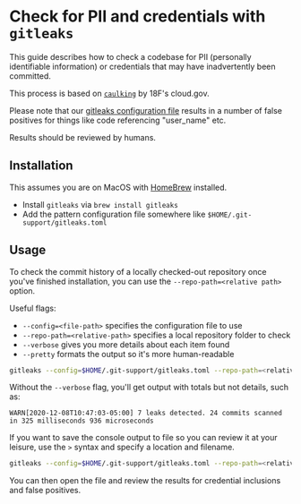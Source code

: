 # Check for PII and credentials with `gitleaks` #

This guide describes how to check a codebase for PII (personally identifiable
information) or credentials that may have inadvertently been committed.

This process is based on [`caulking`](https://github.com/cloud-gov/caulking)
by 18F's cloud.gov.

Please note that our [gitleaks configuration file](gitleaks.toml) results in a
number of false positives for things like code referencing "user_name" etc.

Results should be reviewed by humans.

## Installation ##

This assumes you are on MacOS with [HomeBrew](https://brew.sh) installed.

- Install `gitleaks` via `brew install gitleaks`
- Add the pattern configuration file somewhere like `$HOME/.git-support/gitleaks.toml`

## Usage ##

To check the commit history of a locally checked-out repository once you've
finished installation, you can use the `--repo-path=<relative path>` option.

Useful flags:

- `--config=<file-path>` specifies the configuration file to use
- `--repo-path=<relative-path>` specifies a local repository folder to check
- `--verbose` gives you more details about each item found
- `--pretty` formats the output so it's more human-readable

```sh
gitleaks --config=$HOME/.git-support/gitleaks.toml --repo-path=<relative-repo-path> --verbose --pretty
```

Without the `--verbose` flag, you'll get output with totals but not details,
such as:

```console
WARN[2020-12-08T10:47:03-05:00] 7 leaks detected. 24 commits scanned in 325 milliseconds 936 microseconds
```

If you want to save the console output to file so you can review it at your
leisure, use the `>` syntax and specify a location and filename.

```sh
gitleaks --config=$HOME/.git-support/gitleaks.toml --repo-path=<relative-repo-path> --verbose --pretty > ~/gitleaks.txt
```

You can then open the file and review the results for credential inclusions
and false positives.
